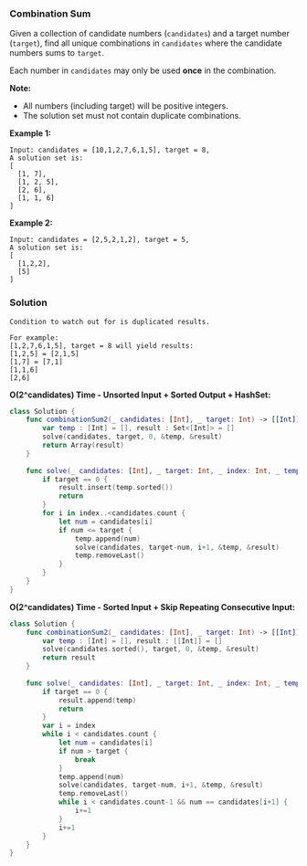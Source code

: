 
### Combination Sum

Given a collection of candidate numbers (`candidates`) and a target number (`target`), find all unique combinations in `candidates` where the candidate numbers sums to `target`.

Each number in `candidates` may only be used __once__ in the combination.

__Note:__
* All numbers (including target) will be positive integers.
* The solution set must not contain duplicate combinations.

__Example 1:__
```
Input: candidates = [10,1,2,7,6,1,5], target = 8,
A solution set is:
[
  [1, 7],
  [1, 2, 5],
  [2, 6],
  [1, 1, 6]
]
```
__Example 2:__
```
Input: candidates = [2,5,2,1,2], target = 5,
A solution set is:
[
  [1,2,2],
  [5]
]
```

### Solution
```
Condition to watch out for is duplicated results.

For example:
[1,2,7,6,1,5], target = 8 will yield results: 
[1,2,5] = [2,1,5]
[1,7] = [7,1]
[1,1,6]
[2,6]
```
__O(2^candidates) Time - Unsorted Input + Sorted Output + HashSet:__
```Swift
class Solution {
    func combinationSum2(_ candidates: [Int], _ target: Int) -> [[Int]] {
        var temp : [Int] = [], result : Set<[Int]> = []
        solve(candidates, target, 0, &temp, &result)
        return Array(result)
    }
    
    func solve(_ candidates: [Int], _ target: Int, _ index: Int, _ temp: inout [Int], _ result: inout Set<[Int]>) {
        if target == 0 {
            result.insert(temp.sorted())
            return
        }
        for i in index..<candidates.count {
            let num = candidates[i]
            if num <= target {
                temp.append(num)
                solve(candidates, target-num, i+1, &temp, &result)
                temp.removeLast()
            }
        }
    }
}
```
__O(2^candidates) Time - Sorted Input + Skip Repeating Consecutive Input:__
```Swift
class Solution {
    func combinationSum2(_ candidates: [Int], _ target: Int) -> [[Int]] {
        var temp : [Int] = [], result : [[Int]] = []
        solve(candidates.sorted(), target, 0, &temp, &result)
        return result
    }
    
    func solve(_ candidates: [Int], _ target: Int, _ index: Int, _ temp: inout [Int], _ result: inout [[Int]]) {
        if target == 0 {
            result.append(temp)
            return
        }
        var i = index
        while i < candidates.count {
            let num = candidates[i]
            if num > target {
                break
            }
            temp.append(num)
            solve(candidates, target-num, i+1, &temp, &result)
            temp.removeLast()
            while i < candidates.count-1 && num == candidates[i+1] {
                i+=1
            }
            i+=1
        }
    }
}
```